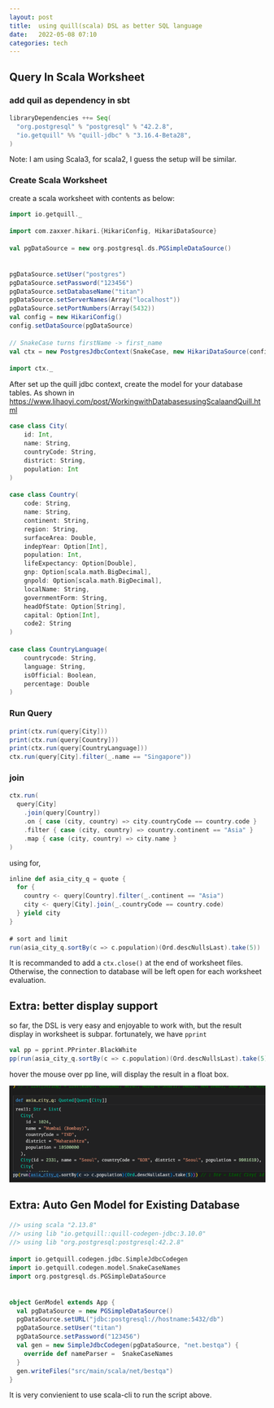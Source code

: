 ```yaml
---
layout: post
title:  using quill(scala) DSL as better SQL language 
date:   2022-05-08 07:10 
categories: tech
---
```

## Query In Scala Worksheet

### add quil as dependency in sbt

```sbt
libraryDependencies ++= Seq(
  "org.postgresql" % "postgresql" % "42.2.8",
  "io.getquill" %% "quill-jdbc" % "3.16.4-Beta28",
)
```

Note: I am using Scala3, for scala2, I guess the setup will be similar.

### Create Scala Worksheet

create a scala worksheet with contents as below:

```scala
import io.getquill._

import com.zaxxer.hikari.{HikariConfig, HikariDataSource}

val pgDataSource = new org.postgresql.ds.PGSimpleDataSource()


pgDataSource.setUser("postgres")
pgDataSource.setPassword("123456")
pgDataSource.setDatabaseName("titan")
pgDataSource.setServerNames(Array("localhost"))
pgDataSource.setPortNumbers(Array(5432))
val config = new HikariConfig()
config.setDataSource(pgDataSource)

// SnakeCase turns firstName -> first_name
val ctx = new PostgresJdbcContext(SnakeCase, new HikariDataSource(config))

import ctx._
```

After set up the quill jdbc context, create the model for your database tables. As shown in https://www.lihaoyi.com/post/WorkingwithDatabasesusingScalaandQuill.html

```scala
case class City(
    id: Int,
    name: String,
    countryCode: String,
    district: String,
    population: Int
)

case class Country(
    code: String,
    name: String,
    continent: String,
    region: String,
    surfaceArea: Double,
    indepYear: Option[Int],
    population: Int,
    lifeExpectancy: Option[Double],
    gnp: Option[scala.math.BigDecimal],
    gnpold: Option[scala.math.BigDecimal],
    localName: String,
    governmentForm: String,
    headOfState: Option[String],
    capital: Option[Int],
    code2: String
)

case class CountryLanguage(
    countrycode: String,
    language: String,
    isOfficial: Boolean,
    percentage: Double
)
```

### Run Query


```scala
print(ctx.run(query[City]))
print(ctx.run(query[Country]))
print(ctx.run(query[CountryLanguage]))
ctx.run(query[City].filter(_.name == "Singapore"))
```

### join

```scala
ctx.run(
  query[City]
    .join(query[Country])
    .on { case (city, country) => city.countryCode == country.code }
    .filter { case (city, country) => country.continent == "Asia" }
    .map { case (city, country) => city.name }
)
```

using for,

```scala
inline def asia_city_q = quote {
  for {
    country <- query[Country].filter(_.continent == "Asia")
    city <- query[City].join(_.countryCode == country.code)
  } yield city
}

# sort and limit
run(asia_city_q.sortBy(c => c.population)(Ord.descNullsLast).take(5))
```

It is recommanded to add a `ctx.close()` at the end of worksheet files. Otherwise, the connection to database will be left open for each worksheet evaluation.

## Extra: better display support

so far, the DSL is very easy and enjoyable to work with, but the result display in worksheet is subpar.
fortunately, we have `pprint`

```scala
val pp = pprint.PPrinter.BlackWhite
pp(run(asia_city_q.sortBy(c => c.population)(Ord.descNullsLast).take(5)))
```

hover the mouse over pp line, will display the result in a float box.

![](_posts/image/pp_city.png)


## Extra: Auto Gen Model for Existing Database

```scala
//> using scala "2.13.8"
//> using lib "io.getquill::quill-codegen-jdbc:3.10.0"
//> using lib "org.postgresql:postgresql:42.2.8"

import io.getquill.codegen.jdbc.SimpleJdbcCodegen
import io.getquill.codegen.model.SnakeCaseNames
import org.postgresql.ds.PGSimpleDataSource


object GenModel extends App {
  val pgDataSource = new PGSimpleDataSource()
  pgDataSource.setURL("jdbc:postgresql://hostname:5432/db")
  pgDataSource.setUser("titan")
  pgDataSource.setPassword("123456")
  val gen = new SimpleJdbcCodegen(pgDataSource, "net.bestqa") {
    override def nameParser =  SnakeCaseNames
  }
  gen.writeFiles("src/main/scala/net/bestqa")
}

```

It is very convienient to use scala-cli to run the script above.
